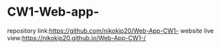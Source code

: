 # CW1-Web-app-
repository link:https://github.com/nikokip20/Web-App-CW1-
website live view:https://nikokip20.github.io/Web-App-CW1-/
